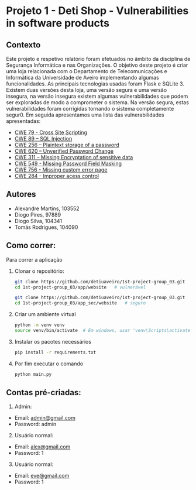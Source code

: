 # Projeto 1 - Deti Shop - Vulnerabilities in software products
 
## Contexto 
Este projeto e respetivo relatório foram efetuados no âmbito da disciplina de Segurança Informática e nas Organizações.
O objetivo deste projeto é criar uma loja relacionada com o Departamento de Telecomunicações e Informática da Universidade de Aveiro implementando algumas funcionalidades.
As principais tecnologias usadas foram Flask e SQLite 3.
Existem duas versões desta loja, uma versão segura e uma versão insegura, na versão insegura existem algumas vulnerabilidades que podem ser exploradas de modo a comprometer o sistema. Na versão segura, estas vulnerabilidades foram corrigidas tornando o sistema completamente segur0.
Em seguida apresentamos uma lista das vulnerabilidades apresentadas:

-	[CWE 79 - Cross Site Scripting](https://cwe.mitre.org/data/definitions/79.html)
-	[CWE 89 – SQL Injection](https://cwe.mitre.org/data/definitions/89.html)
-	[CWE 256 – Plaintext storage of a password](https://cwe.mitre.org/data/definitions/256.html)
-	[CWE 620 – Unverified Password Change](https://cwe.mitre.org/data/definitions/620.html)
-	[CWE 311 – Missing Encryptation of sensitive data](https://cwe.mitre.org/data/definitions/311.html)
-	[CWE 549 - Missing Password Field Masking](https://cwe.mitre.org/data/definitions/549.html) 
-	[CWE 756 - Missing custom error page](https://cwe.mitre.org/data/definitions/756.html)
-	[CWE 284 - Improper acess control](https://cwe.mitre.org/data/definitions/284.html)

  ## Autores

  - Alexandre Martins, 103552
  - Diogo Pires, 97889
  - Diogo Silva, 104341
  - Tomás Rodrigues, 104090

## Como correr: 

Para correr a aplicação

1. Clonar o  repositório:

   ```bash
   git clone https://github.com/detiuaveiro/1st-project-group_03.git
   cd 1st-project-group_03/app/website   # vulnerável
   ````
    ```bash
   git clone https://github.com/detiuaveiro/1st-project-group_03.git
   cd 1st-project-group_03/app_sec/website   # seguro
   ````
2. Criar um ambiente virtual
    ```` bash
   python -m venv venv
   source venv/bin/activate  # Em windows, usar 'venv\Scripts\activate'
   ````
3. Instalar os pacotes necessários
    ```` bash
   pip install -r requirements.txt
   ````

4. Por fim executar o comando
    ```` bash
    python main.py
   ````
## Contas pré-criadas:
1. Admin:
- Email: admin@gmail.com
- Password: admin
2. Usuário normal:
- Email: alex@gmail.com
- Password: 1
3. Usuário normal:
- Email: eve@gmail.com
- Password: 1
